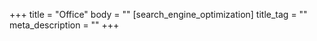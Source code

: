 +++
title = "Office"
body = ""
[search_engine_optimization]
title_tag = ""
meta_description = ""
+++
